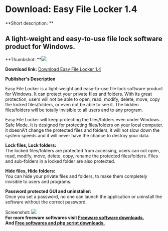 # Download: Easy File Locker 1.4

**Short description: **

## A light-weight and easy-to-use file lock software product for Windows.

  
**Thumbshot: **![](http://www.freewarefiles.com/screenshot/easyfilelocker12_md.gif)   
  
**Download link:** [Download Easy File Locker 1.4](http://freesoftwares.boysofts.com/Easy-File-Locker_program_51892.html)  
  

**Publisher's Description**  
  

Easy File Locker is a light-weight and easy-to-use file lock software product
for Windows. It can protect your private files and folders. With its great
protection, users will not be able to open, read, modify, delete, move, copy
the locked files/folders, or even not be able to see it. The hidden
files/folders will be totally invisible to all users and to any program.

Easy File Locker will keep protecting the files/folders even under Windows
Safe Mode. It is designed for protecting files/folders on your local computer.
it doesnA't change the protected files and folders, it will not slow down the
system speeds and it will never have the chance to destroy your data.

**Lock files, Lock folders:**  
The locked files/folders are protected from accessing, users can not open,
read, modify, move, delete, copy, rename the protected files/folders. Files
and sub-folders in a locked folder are also protected.

**Hide files, Hide folders:**  
You can hide your private files and folders, to make them completely invisible
to users and programs.

**Password protected GUI and uninstaller:**  
Once you set a password, no one can launch the application or uninstall the
software without the correct password.

  
  
Screenshot: ![](http://www.freewarefiles.com/screenshot/easyfilelocker12.gif)  
**For more freeware softwares visit [Freeware software downloads.](http://freesoftwares.boysofts.com/)**   
**And [Free softwares and php script downloads.](http://www.boysofts.com/)**

